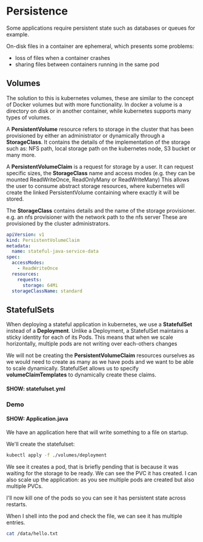 # Persistence

Some applications require persistent state such as databases or queues for example.

On-disk files in a container are ephemeral, which presents some problems:
* loss of files when a container crashes
* sharing files between containers running in the same pod

## Volumes

The solution to this is kubernetes volumes, these are similar to the concept of Docker volumes but with more functionality.
In docker a volume is a directory on disk or in another container, while kubernetes supports many types of volumes.

A **PersistentVolume** resource refers to storage in the cluster that has been provisioned by either an administrator or dynamically through a **StorageClass**. 
It contains the details of the implementation of the storage such as: NFS path, local storage path on the kubernetes node, S3 bucket or many more.

A **PersistentVolumeClaim** is a request for storage by a user. It can request specific sizes, the **StorageClass** name and access modes 
(e.g. they can be mounted ReadWriteOnce, ReadOnlyMany or ReadWriteMany)
This allows the user to consume abstract storage resources, where kubernetes will create the linked PersistentVolume containing where exactly it will be stored.

The **StorageClass** contains details and the name of the storage provisioner. e.g. an nfs provisioner with the network path to the nfs server
These are provisioned by the cluster administrators.

```yaml
apiVersion: v1
kind: PersistentVolumeClaim
metadata:
  name: stateful-java-service-data
spec:
  accessModes:
    - ReadWriteOnce
  resources:
    requests:
      storage: 64Mi
  storageClassName: standard
```

## StatefulSets

When deploying a stateful application in kubernetes, we use a **StatefulSet** instead of a **Deployment**.
Unlike a Deployment, a StatefulSet maintains a sticky identity for each of its Pods. 
This means that when we scale horizontally, multiple pods are not writing over each-others changes

We will not be creating the **PersistentVolumeClaim** resources ourselves as we would need to create as many as we have pods 
and we want to be able to scale dynamically.
StatefulSet allows us to specify **volumeClaimTemplates** to dynamically create these claims.

#### SHOW: statefulset.yml

### Demo


#### SHOW: Application.java

We have an application here that will write something to a file on startup.

We'll create the statefulset:

```bash
kubectl apply -f ./volumes/deployment
```

We see it creates a pod, that is briefly pending that is because it was waiting for the storage to be ready.
We can see the PVC it has created.
I can also scale up the application: as you see multiple pods are created but also multiple PVCs.

I'll now kill one of the pods so you can see it has persistent state across restarts.

When I shell into the pod and check the file, we can see it has multiple entries.

```bash
cat /data/hello.txt
```
